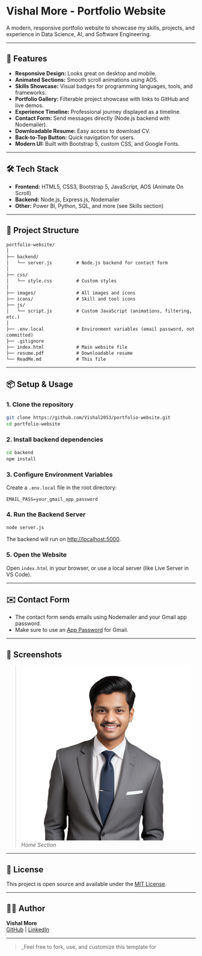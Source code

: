 # Vishal More - Portfolio Website

A modern, responsive portfolio website to showcase my skills, projects, and experience in Data Science, AI, and Software Engineering.

---

## 🚀 Features

- **Responsive Design:** Looks great on desktop and mobile.
- **Animated Sections:** Smooth scroll animations using AOS.
- **Skills Showcase:** Visual badges for programming languages, tools, and frameworks.
- **Portfolio Gallery:** Filterable project showcase with links to GitHub and live demos.
- **Experience Timeline:** Professional journey displayed as a timeline.
- **Contact Form:** Send messages directly (Node.js backend with Nodemailer).
- **Downloadable Resume:** Easy access to download CV.
- **Back-to-Top Button:** Quick navigation for users.
- **Modern UI:** Built with Bootstrap 5, custom CSS, and Google Fonts.

---

## 🛠️ Tech Stack

- **Frontend:** HTML5, CSS3, Bootstrap 5, JavaScript, AOS (Animate On Scroll)
- **Backend:** Node.js, Express.js, Nodemailer
- **Other:** Power BI, Python, SQL, and more (see Skills section)

---

## 📂 Project Structure

```
portfolio-website/
│
├── backend/
│   └── server.js         # Node.js backend for contact form
│
├── css/
│   └── style.css         # Custom styles
│
├── images/               # All images and icons
├── icons/                # Skill and tool icons
├── js/
│   └── script.js         # Custom JavaScript (animations, filtering, etc.)
│
├── .env.local            # Environment variables (email password, not committed)
├── .gitignore
├── index.html            # Main website file
├── resume.pdf            # Downloadable resume
└── ReadMe.md             # This file
```

---

## 📦 Setup & Usage

### 1. **Clone the repository**
```bash
git clone https://github.com/Vishal2053/portfolio-website.git
cd portfolio-website
```

### 2. **Install backend dependencies**
```bash
cd backend
npm install
```

### 3. **Configure Environment Variables**
Create a `.env.local` file in the root directory:
```
EMAIL_PASS=your_gmail_app_password
```

### 4. **Run the Backend Server**
```bash
node server.js
```
The backend will run on [http://localhost:5000](http://localhost:5000).

### 5. **Open the Website**
Open `index.html` in your browser, or use a local server (like Live Server in VS Code).

---

## ✉️ Contact Form

- The contact form sends emails using Nodemailer and your Gmail app password.
- Make sure to use an [App Password](https://support.google.com/accounts/answer/185833?hl=en) for Gmail.

---

## 📸 Screenshots

> ![Portfolio Screenshot](images/banner-01.png)
> _Home Section_

---

## 📄 License

This project is open source and available under the [MIT License](LICENSE).

---

## 🙋‍♂️ Author

**Vishal More**  
[GitHub](https://github.com/Vishal2053) | [LinkedIn](https://www.linkedin.com/in/vishal-more-4b9236228/)

---

> _Feel free to fork, use, and customize this template for